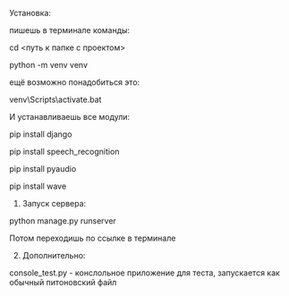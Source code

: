 Установка:

пишешь в терминале команды: 

cd <путь к папке с проектом>

python -m venv venv

ещё возможно понадобиться это:

venv\Scripts\activate.bat

И устанавливаешь все модули:

pip install django

pip install speech_recognition

pip install pyaudio

pip install wave

1) Запуск сервера:

python manage.py runserver

Потом переходишь по ссылке в терминале

2) Дополнительно:

console_test.py - конслольное приложение для теста, запускается как обычный питоновский файл





